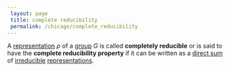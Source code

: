 ```yaml
---
 layout: page
 title: complete reducibility
 permalink: /chicago/complete_reducibility
---
```

A [representation](https://defsmath.github.io/DefsMath/group_representation) $\rho$ of a [group](https://defsmath.github.io/DefsMath/group) $G$ is called **completely reducible** or is said to have the **complete reducibility property** if it can be written as a [direct sum](https://defsmath.github.io/DefsMath/direct_sum_of_group_representations) of [irreducible](https://defsmath.github.io/DefsMath/irreducible_representation) [representations](https://defsmath.github.io/DefsMath/#####################representations).